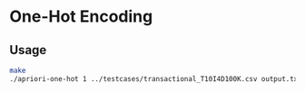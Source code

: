 # One-Hot Encoding

## Usage
```bash
make
./apriori-one-hot 1 ../testcases/transactional_T10I4D100K.csv output.txt
```

